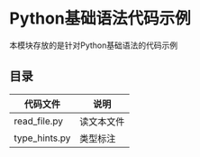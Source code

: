 # Python基础语法代码示例

本模块存放的是针对Python基础语法的代码示例

## 目录

|  代码文件   | 说明  |
|  ----  | ----  |
| read_file.py  | 读文本文件 |
| type_hints.py  | 类型标注 |
